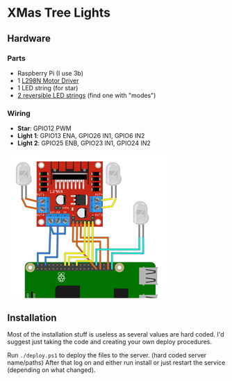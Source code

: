 # XMas Tree Lights


## Hardware

### Parts
- Raspberry Pi (I use 3b)
- 1 [L298N Motor Driver](https://components101.com/modules/l293n-motor-driver-module)
- 1 LED string (for star)
- [2 reversible LED strings](https://www.aliexpress.com/item/1005006060314254.html) (find one with "modes")


### Wiring
- **Star**: GPIO12 PWM
- **Light 1**: GPIO13 ENA, GPIO26 IN1, GPIO6 IN2
- **Light 2**: GPIO25 ENB, GPIO23 IN1, GPIO24 IN2


![Circuit layout](./assets/circuit.png)



## Installation

Most of the installation stuff is useless as several values are hard coded. I'd suggest just taking the code and creating your own deploy procedures.

Run `./deploy.ps1` to deploy the files to the server. (hard coded server name/paths)
After that log on and either run install or just restart the service (depending on what changed).
